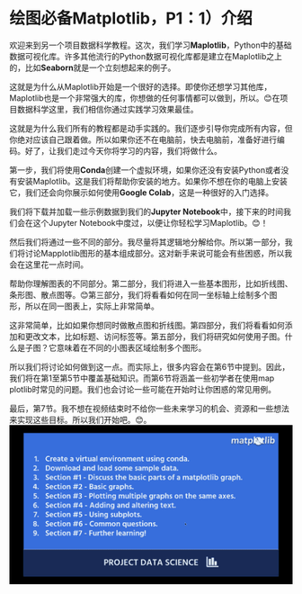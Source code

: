 # 绘图必备**Matplotlib**，P1：1）介绍 

欢迎来到另一个项目数据科学教程。这次，我们学习**Maplotlib**，Python中的基础数据可视化库。许多其他流行的Python数据可视化库都是建立在Maplotlib之上的，比如**Seaborn**就是一个立刻想起来的例子。

这就是为什么从Maplotlib开始是一个很好的选择。即使你还想学习其他库，Maplotlib也是一个非常强大的库，你想做的任何事情都可以做到，所以。😊在项目数据科学这里，我们相信你通过实践学习效果最佳。

这就是为什么我们所有的教程都是动手实践的。我们逐步引导你完成所有内容，但你绝对应该自己跟着做。所以如果你还不在电脑前，快去电脑前，准备好进行编码。好了，让我们走过今天你将学习的内容，我们将做什么。

第一步，我们将使用**Conda**创建一个虚拟环境，如果你还没有安装Python或者没有安装Maplotlib。这是我们将帮助你安装的地方。如果你不想在你的电脑上安装它，我们还会向你展示如何使用**Google Colab**，这是一种很好的入门选择。

我们将下载并加载一些示例数据到我们的**Jupyter Notebook**中，接下来的时间我们会在这个Jupyter Notebook中度过，以便让你轻松学习Maplotlib。😊！[](img/713aa061ca832d789588432894bde509_1.png)

然后我们将通过一些不同的部分。我尽量将其逻辑地分解给你。所以第一部分，我们将讨论Mapplotlib图形的基本组成部分。这对新手来说可能会有些困惑，所以我会在这里花一点时间。

帮助你理解图表的不同部分。第二部分，我们将进入一些基本图形，比如折线图、条形图、散点图等。😊第三部分，我们将看看如何在同一坐标轴上绘制多个图形，所以在同一图表上，实际上非常简单。

这非常简单，比如如果你想同时做散点图和折线图。第四部分，我们将看看如何添加和更改文本，比如标题、访问标签等。第五部分，我们将研究如何使用子图。什么是子图？它意味着在不同的小图表区域绘制多个图形。

所以我们将讨论如何做到这一点。而实际上，很多内容会在第6节中提到。因此，我们将在第1至第5节中覆盖基础知识。而第6节将涵盖一些初学者在使用map plotlib时常见的问题。我们也会讨论一些可能在开始时让你困惑的常见用例。

最后，第7节。我不想在视频结束时不给你一些未来学习的机会、资源和一些想法来实现这些目标。所以我们开始吧。😊。![](img/713aa061ca832d789588432894bde509_3.png)
